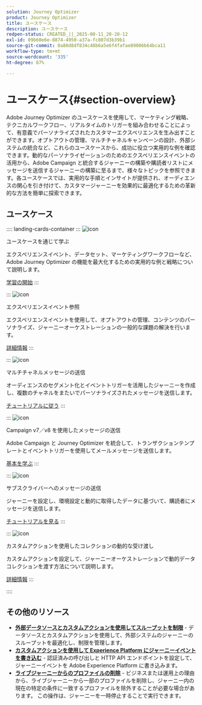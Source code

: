 ```yaml
---
solution: Journey Optimizer
product: Journey Optimizer
title: ユースケース
description: ユースケース
redpen-status: CREATED_||_2025-08-11_20-20-12
exl-id: 09b60e6e-8874-4950-a37a-fc807d3b39b1
source-git-commit: 0a80d8df834c48b6a5e6f4fafae89006b64bca11
workflow-type: tm+mt
source-wordcount: '335'
ht-degree: 87%

---
```


# ユースケース{#section-overview}

Adobe Journey Optimizer のユースケースを使用して、マーケティング戦略、テクニカルワークフロー、リアルタイムのトリガーを組み合わせることによって、有意義でパーソナライズされたカスタマーエクスペリエンスを生み出すことができます。オプトアウトの管理、マルチチャネルキャンペーンの設計、外部システムの統合など、これらのユースケースから、成功に役立つ実用的な例を確認できます。動的なパーソナライゼーションのためのエクスペリエンスイベントの活用から、Adobe Campaign と統合するジャーニーの構築や購読者リストにメッセージを送信するジャーニーの構築に至るまで、様々なトピックを参照できます。各ユースケースでは、実用的な手順とインサイトが提供され、オーディエンスの関心を引き付けて、カスタマージャーニーを効果的に最適化するための革新的な方法を簡単に探索できます。

## ユースケース

:::: landing-cards-container
:::
![icon](https://cdn.experienceleague.adobe.com/icons/book.svg?lang=ja)

ユースケースを通じて学ぶ

エクスペリエンスイベント、データセット、マーケティングワークフローなど、Adobe Journey Optimizer の機能を最大化するための実用的な例と戦略について説明します。

[学習の開始](../using/building-journeys/jo-use-cases.md)
:::

:::
![icon](https://cdn.experienceleague.adobe.com/icons/list-check.svg?lang=ja)

エクスペリエンスイベント参照

エクスペリエンスイベントを使用して、オプトアウトの管理、コンテンツのパーソナライズ、ジャーニーオーケストレーションの一般的な課題の解決を行います。

[詳細情報](../using/building-journeys/exp-event-lookup.md)
:::

:::
![icon](https://cdn.experienceleague.adobe.com/icons/circle-play.svg?lang=ja)

マルチチャネルメッセージの送信

オーディエンスのセグメント化とイベントトリガーを活用したジャーニーを作成し、複数のチャネルをまたいでパーソナライズされたメッセージを送信します。

[チュートリアルに従う](../using/building-journeys/journeys-uc.md)
:::

:::
![icon](https://cdn.experienceleague.adobe.com/icons/puzzle-piece.svg?lang=ja)

Campaign v7／v8 を使用したメッセージの送信

Adobe Campaign と Journey Optimizer を統合して、トランザクションテンプレートとイベントトリガーを使用してメールメッセージを送信します。

[基本を学ぶ](../using/building-journeys/ajo-ac.md)
:::

:::
![icon](https://cdn.experienceleague.adobe.com/icons/list-check.svg?lang=ja)

サブスクライバーへのメッセージの送信

ジャーニーを設定し、環境設定と動的に取得したデータに基づいて、購読者にメッセージを送信します。

[チュートリアルを見る](../using/building-journeys/message-to-subscribers-uc.md)
:::

:::
![icon](https://cdn.experienceleague.adobe.com/icons/code-branch.svg?lang=ja)

カスタムアクションを使用したコレクションの動的な受け渡し

カスタムアクションを設定して、ジャーニーオーケストレーションで動的データコレクションを渡す方法について説明します。

[詳細情報](../using/building-journeys/collections.md)
:::

::::


## その他のリソース

- **[外部データソースとカスタムアクションを使用してスループットを制限](../using/building-journeys/limit-throughput.md)** - データソースとカスタムアクションを使用して、外部システムのジャーニーのスループットを最適化し、制限を管理します。
- **[カスタムアクションを使用して Experience Platform にジャーニーイベントを書き込む](../using/building-journeys/custom-action-aep.md)** - 認証済みの呼び出しと HTTP API エンドポイントを設定して、ジャーニーイベントを Adobe Experience Platform に書き込みます。
- **[ライブジャーニーからのプロファイルの削除 &#x200B;](https://experienceleague.adobe.com/ja/docs/journey-optimizer/using/orchestrate-journeys/create-journey/journey-pause#journey-exit-criteria)** - ビジネスまたは運用上の理由から、ライブジャーニーから一部のプロファイルを削除し、ジャーニー内の現在の特定の条件に一致するプロファイルを除外することが必要な場合があります。 この操作は、ジャーニーを一時停止することで実行できます。
